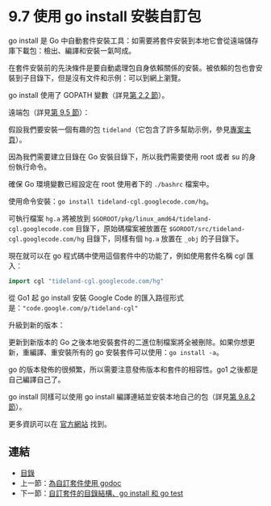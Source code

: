 # 9.7 使用 go install 安裝自訂包

go install 是 Go 中自動套件安裝工具：如需要將套件安裝到本地它會從遠端儲存庫下載包：檢出、編譯和安裝一氣呵成。

在套件安裝前的先決條件是要自動處理包自身依賴關係的安裝。被依賴的包也會安裝到子目錄下，但是沒有文件和示例：可以到網上瀏覽。

go install 使用了 GOPATH 變數（詳見[第 2.2 節](02.2.md)）。

遠端包（詳見[第 9.5 節](09.5.md)）：

假設我們要安裝一個有趣的包 `tideland`（它包含了許多幫助示例，參見[專案主頁](http://code.google.com/p/tideland-cgl)）。

因為我們需要建立目錄在 Go 安裝目錄下，所以我們需要使用 root 或者 su 的身份執行命令。

確保 Go 環境變數已經設定在 root 使用者下的 `./bashrc` 檔案中。

使用命令安裝：`go install tideland-cgl.googlecode.com/hg`。

可執行檔案 `hg.a` 將被放到 `$GOROOT/pkg/linux_amd64/tideland-cgl.googlecode.com` 目錄下，原始碼檔案被放置在 `$GOROOT/src/tideland-cgl.googlecode.com/hg` 目錄下，同樣有個 `hg.a` 放置在 `_obj` 的子目錄下。

現在就可以在 go 程式碼中使用這個套件中的功能了，例如使用套件名稱 cgl 匯入：

```go
import cgl "tideland-cgl.googlecode.com/hg"
```

從 Go1 起 go install 安裝 Google Code 的匯入路徑形式是：`"code.google.com/p/tideland-cgl"`

升級到新的版本：

更新到新版本的 Go 之後本地安裝套件的二進位制檔案將全被刪除。如果你想更新，重編譯、重安裝所有的 go 安裝套件可以使用：`go install -a`。

go 的版本發佈的很頻繁，所以需要注意發佈版本和套件的相容性。go1 之後都是自己編譯自己了。

go install 同樣可以使用 go install 編譯連結並安裝本地自己的包（詳見[第 9.8.2 節](09.8.md)）。

更多資訊可以在 [官方網站](http://golang.org/cmd/go/) 找到。

## 連結

- [目錄](directory.md)
- 上一節：[為自訂套件使用 godoc](09.6.md)
- 下一節：[自訂套件的目錄結構、go install 和 go test](09.8.md)
